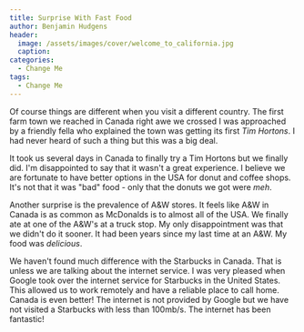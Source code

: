 ```yaml
---
title: Surprise With Fast Food
author: Benjamin Hudgens
header:
  image: /assets/images/cover/welcome_to_california.jpg
  caption:
categories:
  - Change Me
tags:
  - Change Me
---
```


Of course things are different when you visit a different country.  The first farm town we reached in Canada right awe we crossed I was approached by a friendly fella who explained the town was getting its first _Tim Hortons_.  I had never heard of such a thing but this was a big deal.

It took us several days in Canada to finally try a Tim Hortons but we finally did.  I'm disappointed to say that it wasn't a great experience.  I believe we are fortunate to have better options in the USA for donut and coffee shops.  It's not that it was "bad" food - only that the donuts we got were *meh*.

Another surprise is the prevalence of A&W stores.  It feels like A&W in Canada is as common as McDonalds is to almost all of the USA.  We finally ate at one of the A&W's at a truck stop.  My only disappointment was that we didn't do it sooner.  It had been years since my last time at an A&W.  My food was *delicious*.  

We haven't found much difference with the Starbucks in Canada.  That is unless we are talking about the internet service.  I was very pleased when Google took over the internet service for Starbucks in the United States.  This allowed us to work remotely and have a reliable place to call home.  Canada is even better!  The internet is not provided by Google but we have not visited a Starbucks with less than 100mb/s.  The internet has been fantastic!
